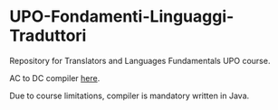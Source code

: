 # UPO-Fondamenti-Linguaggi-Traduttori

Repository for Translators and Languages Fundamentals UPO course.

AC to DC compiler [here](./CompilatoreAcDc/).

Due to course limitations, compiler is mandatory written in Java.
